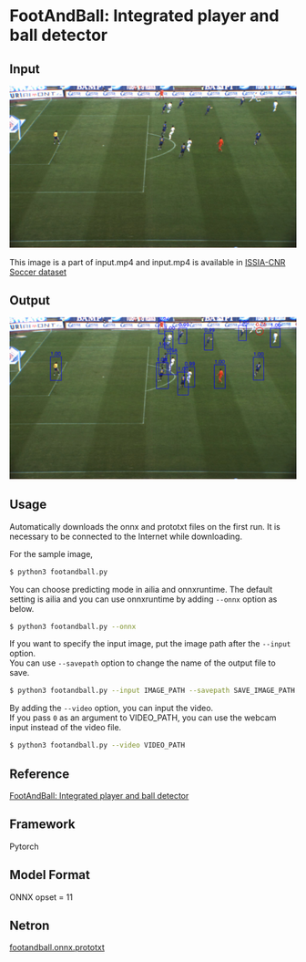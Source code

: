 # FootAndBall: Integrated player and ball detector

## Input

![Input](input.jpg)

This image is a part of input.mp4 and input.mp4 is available in [ISSIA-CNR Soccer dataset](https://drive.google.com/file/d/1Pj6syLRShNQWQaunJmAZttUw2jDh8L_f/view)

## Output

![Output](output.png)

## Usage

Automatically downloads the onnx and prototxt files on the first run. It is necessary to be connected to the Internet
while downloading.

For the sample image,

``` bash
$ python3 footandball.py
```

You can choose predicting mode in ailia and onnxruntime. The default setting is ailia and you can use onnxruntime by adding `--onnx` option as below.

``` bash
$ python3 footandball.py --onnx
```

If you want to specify the input image, put the image path after the `--input` option.  
You can use `--savepath` option to change the name of the output file to save.

```bash
$ python3 footandball.py --input IMAGE_PATH --savepath SAVE_IMAGE_PATH
```

By adding the `--video` option, you can input the video.   
If you pass `0` as an argument to VIDEO_PATH, you can use the webcam input instead of the video file.

```bash
$ python3 footandball.py --video VIDEO_PATH
```

## Reference

[FootAndBall: Integrated player and ball detector](https://github.com/jac99/FootAndBall)

## Framework

Pytorch

## Model Format

ONNX opset = 11

## Netron

[footandball.onnx.prototxt](https://netron.app/?url=https://storage.googleapis.com/ailia-models/footandball/footandball.onnx.prototxt)
